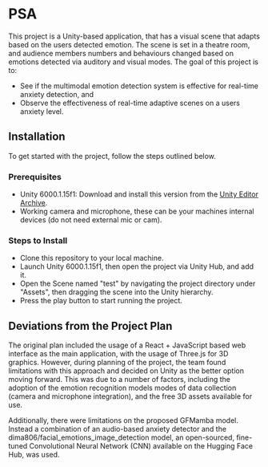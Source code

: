 # PSA

This project is a Unity-based application, that has a visual scene that adapts based on the users detected emotion. The scene is set in a theatre room, and audience members numbers and behaviours changed based on emotions detected via auditory and visual modes. The goal of this project is to:

-  See if the multimodal emotion detection system is effective for real-time anxiety detection, and  
 -  Observe the effectiveness of real-time adaptive scenes on a users anxiety level.

## Installation
To get started with the project, follow the steps outlined below.

### Prerequisites
 - Unity 6000.1.15f1: Download and install this version from the [Unity Editor Archive](https://unity.com/releases/editor/archive).
 - Working camera and microphone, these can be your machines internal devices (do not need external mic or cam).

### Steps to Install
- Clone this repository to your local machine.
- Launch Unity 6000.1.15f1, then open the project via Unity Hub, and add it.
- Open the Scene named "test" by navigating the project directory under "Assets", then dragging the scene into the Unity hierarchy.
- Press the play button to start running the project.

## Deviations from the Project Plan
The original plan included the usage of a React + JavaScript based web interface as the main application, with the usage of Three.js for 3D graphics. However, during planning of the project, the team found limitations with this approach and decided on Unity as the better option moving forward. This was due to a number of factors, including the adoption of the emotion recognition models modes of data collection (camera and microphone integration), and the free 3D assets available for use.

Additionally, there were limitations on the proposed GFMamba model. Instead a combination of an audio-based anxiety detector and the dima806/facial_emotions_image_detection model, an open-sourced, fine-tuned Convolutional Neural Network (CNN) available on the Hugging Face Hub, was used.
